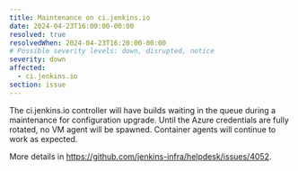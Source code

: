 ```yaml
---
title: Maintenance on ci.jenkins.io
date: 2024-04-23T16:00:00-00:00
resolved: true
resolvedWhen: 2024-04-23T16:20:00-00:00
# Possible severity levels: down, disrupted, notice
severity: down
affected:
  - ci.jenkins.io
section: issue
---
```


The ci.jenkins.io controller will have builds waiting in the queue during a maintenance for configuration upgrade.
Until the Azure credentials are fully rotated, no VM agent will be spawned.
Container agents will continue to work as expected.

More details in https://github.com/jenkins-infra/helpdesk/issues/4052.
